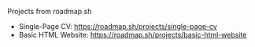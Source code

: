 Projects from roadmap.sh

- Single-Page CV: https://roadmap.sh/projects/single-page-cv
- Basic HTML Website: https://roadmap.sh/projects/basic-html-website
